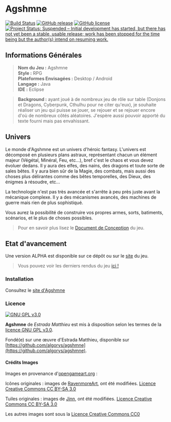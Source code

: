 # Agshmne 

[![Build Status](https://travis-ci.org/algorys/agshmne.svg?branch=master)](https://travis-ci.org/algorys/agshmne)
[![GitHub release](https://img.shields.io/badge/release-v0.0.3-blue.svg)](https://github.com/algorys/agshmne/releases/latest)
[![GitHub license](https://img.shields.io/badge/license-GNU%20General%20Public%20License%20v3.0-blue.svg)](https://github.com/algorys/agshmne/blob/master/LICENSE.txt)
[![Project Status: Suspended – Initial development has started, but there has not yet been a stable, usable release; work has been stopped for the time being but the author(s) intend on resuming work.](http://www.repostatus.org/badges/latest/suspended.svg)](http://www.repostatus.org/#suspended)

## Informations Générales

> **Nom du Jeu :** Agshmne<br>
> **Style :** RPG <br>
> **Plateformes Envisagées :** Desktop / Android <br>
> **Langage :** Java <br>
> **IDE :** Eclipse <br>

> **Background :** ayant joué à de nombreux jeu de rôle sur table (Donjons et Dragons, Cyberpunk, Cthulhu pour ne citer qu'eux), je souhaite réaliser un jeu qui puisse se jouer, se rejouer et se rejouer encore d'où de nombreux côtés aléatoires. J'espère aussi pouvoir apporté du texte fourni mais pas envahissant.

## Univers
Le monde d'Agshmne est un univers d'héroic fantasy. L'univers est décomposé en plusieurs plans astraux, représentant chacun un élément majeur (Végétal, Minéral, Feu, etc...), bref c'est le chaos et vous devez évoluer dedans.
Il y aura des elfes, des nains, des dragons et toute sorte de sales bêtes. Il y aura bien sûr de la Magie, des combats, mais aussi des choses plus délirantes comme des bêtes temporelles, des Dieux, des énigmes à résoudre, etc...

La technologie n'est pas très avancée et s'arrête à peu près juste avant la mécanique complexe. Il y a des mécanismes avancés, des machines de guerre mais rien de plus sophistiqué.

Vous aurez la possibilité de construire vos propres armes, sorts, batiments, scénarios, et le plus de choses possibles.

> Pour en savoir plus lisez le [Document de Conception](/doc/conception.md) du jeu.

## Etat d'avancement

Une version ALPHA est disponible sur ce dépôt ou sur le [site]( http://algorys.github.io/agshmne/) du jeu.

> Vous pouvez voir les derniers rendus du jeu [ici !](/doc/rendu.md)

### Installation

Consultez le [site d'Agshmne](http://algorys.github.io/agshmne/#download)

### Licence
[![GNU GPL v3.0](http://www.gnu.org/graphics/gplv3-127x51.png)](http://www.gnu.org/licenses/gpl.html)

**Agshmne** de *Estrada Matthieu* est mis à disposition selon les termes de la [licence GNU GPL v3.0](http://www.gnu.org/licenses/gpl-3.0.fr.html).

Fondé(e) sur une œuvre d'Estrada Matthieu, disponible sur [https://github.com/algorys/agshmne](https://github.com/algorys/agshmne).

#### Crédits Images
Images en provenance d'[opengameart.org](http://opengameart.org/) :

Icônes originales : images de [RavenmoreArt](https://www.facebook.com/RavenmoreArt), ont été modifiées. [Licence Creative Commons CC BY-SA 3.0](https://creativecommons.org/licenses/by-sa/3.0/fr/)

Tuiles originales : images de [Jinn](http://jinndevil.tumblr.com/), ont été modifiées. [Licence Creative Commons CC BY-SA 3.0](https://creativecommons.org/licenses/by-sa/3.0/fr/)

Les autres images sont sous la [Licence Creative Commons CC0](https://creativecommons.org/publicdomain/zero/1.0/legalcode)
